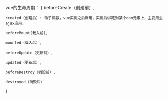 vue的生命周期： {
    beforeCreate（创建前）,

    created（创建后）: 钩子函数，vue实例之后调用，实例后绑定到某个dom元素上，主要用去ajax应用,

    beforeMount(载入前),

    mounted（载入后）,

    beforeUpdate（更新前）,

    updated（更新后）,

    beforeDestroy（销毁前）,
    
    destroyed（销毁后） 
}